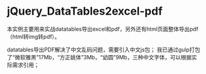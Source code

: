 # jQuery_DataTables2excel-pdf

本实例主要用来实战datatables导出excel和pdf，另外还有html页面整体导出pdf（html转img转pdf）。


datatables导出PDF解决了中文乱码问题，需要引入中文js包；
我已通过gulp打包了“微软雅黑”17Mb，“方正姚体”3Mb，“幼圆”9Mb，三种中文字体，可以根据实际需求引用；
